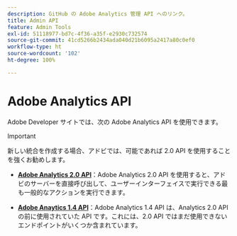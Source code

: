 ```yaml
---
description: GitHub の Adobe Analytics 管理 API へのリンク。
title: Admin API
feature: Admin Tools
exl-id: 51118977-bd7c-4f36-a35f-e2930c732574
source-git-commit: 41cd5266b2434ada040d21b6095a2417a80c0ef0
workflow-type: ht
source-wordcount: '102'
ht-degree: 100%

---
```


# Adobe Analytics API

Adobe Developer サイトでは、次の Adobe Analytics API を使用できます。

>[!IMPORTANT]
>
>新しい統合を作成する場合、アドビでは、可能であれば 2.0 API を使用することを強くお勧めします。


* [**Adobe Analytics 2.0 API**](https://developer.adobe.com/analytics-apis/docs/2.0/)：Adobe Analytics 2.0 API を使用すると、アドビのサーバーを直接呼び出して、ユーザーインターフェイスで実行できる最も一般的なアクションを実行できます。

* [**Adobe Anaytics 1.4 API**](https://developer.adobe.com/analytics-apis/docs/1.4/)：Adobe Analytics 1.4 API は、Analytics 2.0 API の前に使用されていた API です。これには、2.0 API ではまだ使用できないエンドポイントがいくつか含まれています。
